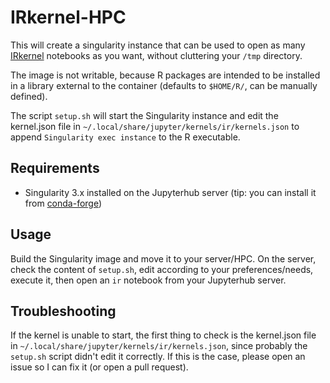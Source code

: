 # IRkernel-HPC
This will create a singularity instance that can be used to open as many
[IRkernel](https://github.com/IRkernel/IRkernel) notebooks as you want, without
cluttering your `/tmp` directory.

The image is not writable, because R packages are intended to be installed in a
library external to the container (defaults to `$HOME/R/`, can be manually
defined).

The script `setup.sh` will start the Singularity instance and edit the
kernel.json file in `~/.local/share/jupyter/kernels/ir/kernels.json` to
append `Singularity exec instance` to the R executable.

## Requirements
- Singularity 3.x installed on the Jupyterhub server (tip: you can install it from [conda-forge](https://anaconda.org/conda-forge/singularity))

## Usage
Build the Singularity image and move it to your server/HPC.
On the server, check the content of `setup.sh`, edit according to your preferences/needs, execute it, then open an `ir` notebook from your Jupyterhub server.

## Troubleshooting
If the kernel is unable to start, the first thing to check is the kernel.json
file in `~/.local/share/jupyter/kernels/ir/kernels.json`, since probably the
`setup.sh` script didn't edit it correctly. If this is the case, please open
an issue so I can fix it (or open a pull request).
